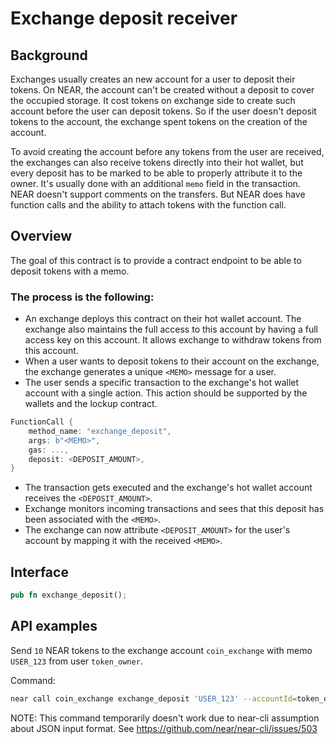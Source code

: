 # Exchange deposit receiver

## Background

Exchanges usually creates an new account for a user to deposit their tokens. On NEAR, the account can't be created
without a deposit to cover the occupied storage. It cost tokens on exchange side to create such account before the user
can deposit tokens. So if the user doesn't deposit tokens to the account, the exchange spent tokens on the creation of
the account.

To avoid creating the account before any tokens from the user are received, the exchanges can also receive tokens
directly into their hot wallet, but every deposit has to be marked to be able to properly attribute it to the owner.
It's usually done with an additional `memo` field in the transaction. NEAR doesn't support comments on the transfers.
But NEAR does have function calls and the ability to attach tokens with the function call.

## Overview

The goal of this contract is to provide a contract endpoint to be able to deposit tokens with a memo.

### The process is the following:
- An exchange deploys this contract on their hot wallet account. The exchange also maintains the full access to this account by
having a full access key on this account. It allows exchange to withdraw tokens from this account.
- When a user wants to deposit tokens to their account on the exchange, the exchange generates a unique `<MEMO>` message for
a user.
- The user sends a specific transaction to the exchange's hot wallet account with a single action.
This action should be supported by the wallets and the lockup contract.
```rust
FunctionCall {
    method_name: "exchange_deposit",
    args: b"<MEMO>",
    gas: ...,
    deposit: <DEPOSIT_AMOUNT>,
}
```
- The transaction gets executed and the exchange's hot wallet account receives the `<DEPOSIT_AMOUNT>`.
- Exchange monitors incoming transactions and sees that this deposit has been associated with the `<MEMO>`.
- The exchange can now attribute `<DEPOSIT_AMOUNT>` for the user's account by mapping it with the received `<MEMO>`.

## Interface

```rust
pub fn exchange_deposit();
```

## API examples

Send `10` NEAR tokens to the exchange account `coin_exchange` with memo `USER_123` from user `token_owner`.

Command:

```bash
near call coin_exchange exchange_deposit 'USER_123' --accountId=token_owner --amount=10
```

NOTE: This command temporarily doesn't work due to near-cli assumption about JSON input format. See https://github.com/near/near-cli/issues/503
